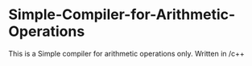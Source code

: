 # Simple-Compiler-for-Arithmetic-Operations
This is a Simple compiler for arithmetic operations only. Written in /c++
